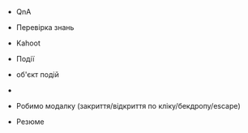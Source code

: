 - QnA
- Перевірка знань
- Kahoot
- Події
- об'єкт подій
-
- Робимо модалку (закриття/відкриття по кліку/бекдропу/escape)

- Резюме
